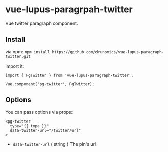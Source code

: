 # vue-lupus-paragrpah-twitter
Vue twitter paragraph component.



## Install

via npm:
`npm install https://github.com/drunomics/vue-lupus-paragraph-twitter.git`


import it:

```
import { PgTwitter } from 'vue-lupus-paragraph-twitter';

Vue.component('pg-twitter', PgTwitter);
```

## Options
You can pass options via props:

```
<pg-twitter
  type="{{ type }}"
  data-twitter-url="/twitter/url"
>
```
- `data-twitter-url` ( string )
  The pin's url.